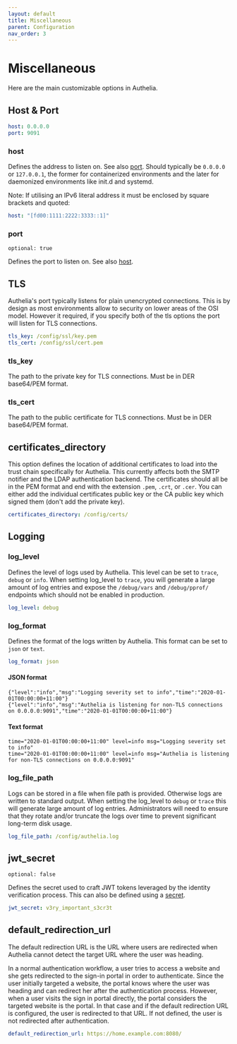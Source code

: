 ```yaml
---
layout: default
title: Miscellaneous
parent: Configuration
nav_order: 3
---
```


# Miscellaneous

Here are the main customizable options in Authelia.

## Host & Port

```yaml
host: 0.0.0.0
port: 9091
```

### host

Defines the address to listen on. See also [port](#port). Should typically be `0.0.0.0` or `127.0.0.1`, the former for 
containerized environments and the later for daemonized environments like init.d and systemd.

Note: If utilising an IPv6 literal address it must be enclosed by square brackets and quoted:

```yaml
host: "[fd00:1111:2222:3333::1]"
```

### port

`optional: true`

Defines the port to listen on. See also [host](#host).

## TLS

Authelia's port typically listens for plain unencrypted connections. This is by design as most environments allow to 
security on lower areas of the OSI model. However it required, if you specify both of the tls options the port will 
listen for TLS connections.

```yaml
tls_key: /config/ssl/key.pem
tls_cert: /config/ssl/cert.pem
```

### tls_key

The path to the private key for TLS connections. Must be in DER base64/PEM format. 

### tls_cert

The path to the public certificate for TLS connections. Must be in DER base64/PEM format.

## certificates_directory

This option defines the location of additional certificates to load into the trust chain specifically for Authelia.
This currently affects both the SMTP notifier and the LDAP authentication backend. The certificates should all be in the
PEM format and end with the extension `.pem`, `.crt`, or `.cer`. You can either add the individual certificates public 
key or the CA public key which signed them (don't add the private key).

```yaml
certificates_directory: /config/certs/
```

## Logging

### log_level

Defines the level of logs used by Authelia. This level can be set to `trace`, `debug` or `info`. When setting log_level 
to `trace`, you will generate a large amount of log entries and expose the `/debug/vars` and `/debug/pprof/` endpoints 
which should not be enabled in production.

```yaml
log_level: debug
```

### log_format

Defines the format of the logs written by Authelia. This format can be set to `json` or `text`.

```yaml
log_format: json
```

#### JSON format
```
{"level":"info","msg":"Logging severity set to info","time":"2020-01-01T00:00:00+11:00"}
{"level":"info","msg":"Authelia is listening for non-TLS connections on 0.0.0.0:9091","time":"2020-01-01T00:00:00+11:00"}
```
#### Text format
```
time="2020-01-01T00:00:00+11:00" level=info msg="Logging severity set to info"
time="2020-01-01T00:00:00+11:00" level=info msg="Authelia is listening for non-TLS connections on 0.0.0.0:9091"
```

### log_file_path

Logs can be stored in a file when file path is provided. Otherwise logs are written to standard output. When setting the 
log_level to `debug` or `trace` this will generate large amount of log entries. Administrators will need to ensure that 
they rotate and/or truncate the logs over time to prevent significant long-term disk usage.

```yaml
log_file_path: /config/authelia.log
```

## jwt_secret

`optional: false`

Defines the secret used to craft JWT tokens leveraged by the identity
verification process. This can also be defined using a [secret](./secrets.md).

```yaml
jwt_secret: v3ry_important_s3cr3t
```

## default_redirection_url

The default redirection URL is the URL where users are redirected when Authelia cannot detect the target URL where the 
user was heading.

In a normal authentication workflow, a user tries to access a website and she gets redirected to the sign-in portal in 
order to authenticate. Since the user initially targeted a website, the portal knows where the user was heading and
can redirect her after the authentication process. However, when a user visits the sign in portal directly, the portal 
considers the targeted website is the portal. In that case and if the default redirection URL is configured, the user is 
redirected to that URL. If not defined, the user is not redirected after authentication.

```yaml
default_redirection_url: https://home.example.com:8080/
```